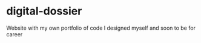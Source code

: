 # digital-dossier
Website with my own portfolio of code I designed myself and soon to be for career
